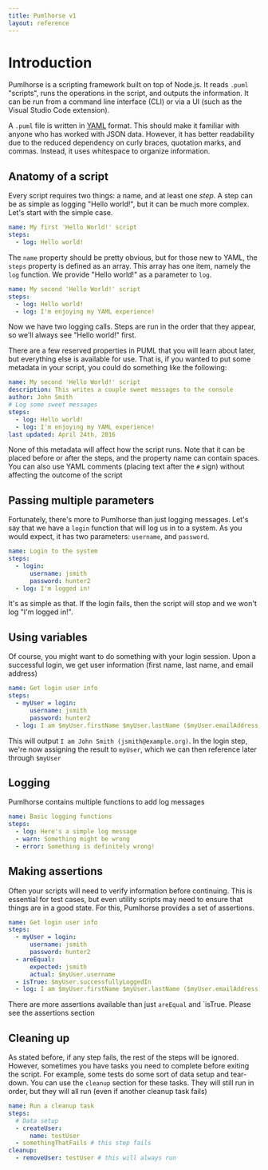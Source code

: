 ```yaml
---
title: Pumlhorse v1
layout: reference
---
```

# Introduction

Pumlhorse is a scripting framework built on top of Node.js. It reads `.puml` "scripts", runs
the operations in the script, and outputs the information. It can be run from a command line interface (CLI)
or via a UI (such as the Visual Studio Code extension).

A `.puml` file is written in [YAML](http://www.yaml.org/) format. This should make it familiar with anyone who has worked with JSON data.
However, it has better readability due to the reduced dependency on curly braces, quotation marks, and commas.
Instead, it uses whitespace to organize information.

## Anatomy of a script

Every script requires two things: a name, and at least one *step*. A step can be as simple as logging "Hello world!", but it can be
much more complex. Let's start with the simple case.

```yaml
name: My first 'Hello World!' script
steps:
  - log: Hello world!
```

The `name` property should be pretty obvious, but for those new to YAML, 
the `steps` property is defined as an array. This array has one item, namely the
`log` function. We provide "Hello world!" as a parameter to `log`.

```yaml
name: My second 'Hello World!' script
steps:
  - log: Hello world!
  - log: I'm enjoying my YAML experience!
```

Now we have two logging calls. Steps are run in the order that they appear,
so we'll always see "Hello world!" first.

There are a few reserved properties in PUML that you will learn about later, 
but everything else is available for use. That is, if you wanted to put some metadata
in your script, you could do something like the following:

```yaml
name: My second 'Hello World!' script
description: This writes a couple sweet messages to the console
author: John Smith
# Log some sweet messages
steps:
  - log: Hello world!
  - log: I'm enjoying my YAML experience!
last updated: April 24th, 2016
```

None of this metadata will affect how the script runs. Note that it can be placed
before or after the steps, and the property name can contain spaces. You can
also use YAML comments (placing text after the `#` sign) without affecting the outcome of the script

## Passing multiple parameters

Fortunately, there's more to Pumlhorse than just logging messages. Let's say that
we have a `login` function that will log us in to a system. As you would expect, it has two parameters:
`username`, and `password`.

```yaml
name: Login to the system
steps:
  - login:
      username: jsmith
      password: hunter2
  - log: I'm logged in!
```

It's as simple as that. If the login fails, then the script will stop and we won't
log "I'm logged in!".

## Using variables

Of course, you might want to do something with your login session. Upon a successful login,
we get user information (first name, last name, and email address)

```yaml
name: Get login user info
steps:
  - myUser = login:
      username: jsmith
      password: hunter2
  - log: I am $myUser.firstName $myUser.lastName ($myUser.emailAddress)
```

This will output `I am John Smith (jsmith@example.org)`. In the login step, we're now
assigning the result to `myUser`, which we can then reference later through `$myUser`

## Logging
Pumlhorse contains multiple functions to add log messages

```yaml
name: Basic logging functions
steps:
  - log: Here's a simple log message
  - warn: Something might be wrong
  - error: Something is definitely wrong!
```

## Making assertions

Often your scripts will need to verify information before continuing. This is essential for
test cases, but even utility scripts may need to ensure that things are in a good state.
For this, Pumlhorse provides a set of assertions.

```yaml
name: Get login user info
steps:
  - myUser = login:
      username: jsmith
      password: hunter2
  - areEqual:
      expected: jsmith
      actual: $myUser.username
  - isTrue: $myUser.successfullyLoggedIn
  - log: I am $myUser.firstName $myUser.lastName ($myUser.emailAddress)
```

There are more assertions available than just `areEqual` and `isTrue. Please see the assertions section

## Cleaning up

As stated before, if any step fails, the rest of the steps will be ignored. However, 
sometimes you have tasks you need to complete before exiting the script. For example,
some tests do some sort of data setup and tear-down. You can use the `cleanup` section for these tasks.
They will still run in order, but they will all run (even if another cleanup task fails)

```yaml
name: Run a cleanup task
steps:
  # Data setup
  - createUser:
      name: testUser
  - somethingThatFails # this step fails
cleanup:
  - removeUser: testUser # this will always run
```